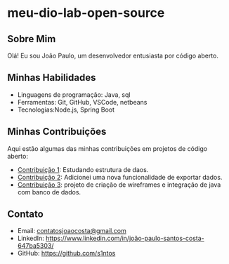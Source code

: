 # meu-dio-lab-open-source


## Sobre Mim
Olá! Eu sou João Paulo, um desenvolvedor entusiasta por código aberto.

## Minhas Habilidades
- Linguagens de programação: Java, sql
- Ferramentas: Git, GitHub, VSCode, netbeans
- Tecnologias:Node.js, Spring Boot

## Minhas Contribuições
Aqui estão algumas das minhas contribuições em projetos de código aberto:
- [Contribuição 1](https://github.com/s1ntos/Conceito-de-no-e-Encadeamento-de-no): Estudando estrutura de daos.
- [Contribuição 2](https://github.com/s1ntos/DIO-projeto-conta-digital): Adicionei uma nova funcionalidade de exportar dados.
- [Contribuição 3](https://github.com/s1ntos/Cenaflix-projeto-Java): projeto de criação de wireframes e integração de java com banco de dados.

## Contato
- Email: contatosjoaocosta@gmail.com
- LinkedIn: https://www.linkedin.com/in/joão-paulo-santos-costa-647ba5303/
- GitHub: https://github.com/s1ntos
